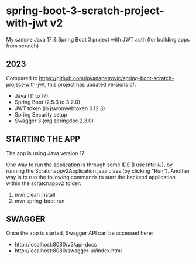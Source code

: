 # spring-boot-3-scratch-project-with-jwt v2
My sample Java 17 & Spring Boot 3 project with JWT auth (for building apps from scratch)

<h2>2023</h2>

Compared to https://github.com/jovanapetrovic/spring-boot-scratch-project-with-jwt, 
this project has updated versions of:
  - Java (11 to 17)
  - Spring Boot (2.5.3 to 3.2.0)
  - JWT token (io.jswonwebtoken 0.12.3)
  - Spring Security setup
  - Swagger 3 (org.springdoc 2.3.0)

<h2>STARTING THE APP</h2>

The app is using Java version 17.

One way to run the application is through some IDE (I use IntelliJ), by running the Scratchappv2Application.java class (by clicking "Run").
Another way is to run the following commands to start the backend application within the scratchappv2 folder:

<ol>
<li>mvn clean install</li>
<li>mvn spring-boot:run</li>
</ol>

<h2>SWAGGER</h2>

Once the app is started, Swagger API can be accessed here:
<ul>
<li>http://localhost:8080/v3/api-docs</li>
<li>http://localhost:8080/swagger-ui/index.html</li>
</ul>
